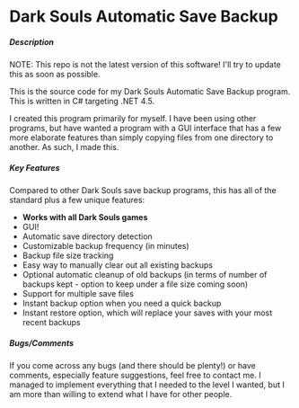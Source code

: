 Dark Souls Automatic Save Backup
=============

##### Description

NOTE: This repo is not the latest version of this software! I'll try to update this as soon as possible.

This is the source code for my Dark Souls Automatic Save Backup program. This is written in C# targeting .NET 4.5.

I created this program primarily for myself. I have been using other programs, but have wanted a program with a GUI interface that has a few more elaborate features than simply copying files from one directory to another. As such, I made this.

##### Key Features
Compared to other Dark Souls save backup programs, this has all of the standard plus a few unique features:

* **Works with all Dark Souls games**
* GUI!
* Automatic save directory detection
* Customizable backup frequency (in minutes)
* Backup file size tracking
* Easy way to manually clear out all existing backups
* Optional automatic cleanup of old backups (in terms of number of backups kept - option to keep under a file size coming soon)
* Support for multiple save files
* Instant backup option when you need a quick backup
* Instant restore option, which will replace your saves with your most recent backups

##### Bugs/Comments
If you come across any bugs (and there should be plenty!) or have comments, especially feature suggestions, feel free to contact me. I managed to implement everything that I needed to the level I wanted, but I am more than willing to extend what I have for other people.
